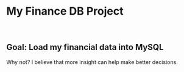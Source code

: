 <h1>My Finance DB Project</h1>
<br>
<h2>Goal: Load my financial data into MySQL</h2>
<p>Why not? I believe that more insight can help make better decisions.</p>
